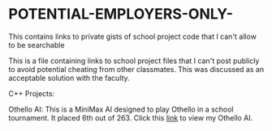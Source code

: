 # POTENTIAL-EMPLOYERS-ONLY-
This contains links to private gists of school project code that I can't allow to be searchable



This is a file containing links to school project files that I can't post publicly to avoid potential cheating from other classmates. This was discussed as an acceptable solution
with the faculty.

C++ Projects:

Othello AI: This is a MiniMax AI designed to play Othello in a school tournament. It placed 6th out of 263.
Click this [link](https://gist.github.com/Jihigera/63578ddd5d1e3a404fbd6609122e0baf) to view my Othello AI.
